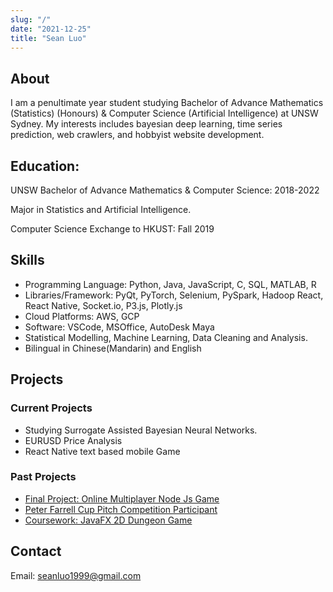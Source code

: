 ```yaml
---
slug: "/"
date: "2021-12-25"
title: "Sean Luo"
---
```

## About
I am a penultimate year student studying Bachelor of Advance Mathematics (Statistics) (Honours) & Computer Science (Artificial Intelligence) at UNSW Sydney. My interests includes bayesian deep learning, time series prediction, web crawlers, and hobbyist website development.

## Education:
UNSW Bachelor of Advance Mathematics & Computer Science: 2018-2022

Major in Statistics and Artificial Intelligence.

Computer Science Exchange to HKUST: Fall 2019

## Skills
* Programming Language: Python, Java, JavaScript, C, SQL, MATLAB, R
* Libraries/Framework: PyQt, PyTorch, Selenium, PySpark, Hadoop React, React Native, Socket.io, P3.js, Plotly.js
* Cloud Platforms: AWS, GCP
* Software: VSCode, MSOffice, AutoDesk Maya
* Statistical Modelling, Machine Learning, Data Cleaning and Analysis.
* Bilingual in Chinese(Mandarin) and English

## Projects
### Current Projects
* Studying Surrogate Assisted Bayesian Neural Networks.
* EURUSD Price Analysis
* React Native text based mobile Game

### Past Projects
* [Final Project: Online Multiplayer Node Js Game](https://github.com/lu0x1a0/CS_Final_Project/tree/main) 
* [Peter Farrell Cup Pitch Competition Participant](https://www.credly.com/badges/0e144069-55a1-4561-857c-9ce9bd36a193)
* [Coursework: JavaFX 2D Dungeon Game](https://github.com/lu0x1a0/_redacted_dungeon_game)

## Contact
Email: seanluo1999@gmail.com
